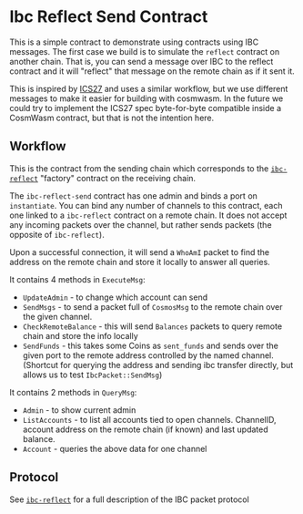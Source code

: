 # Ibc Reflect Send Contract

This is a simple contract to demonstrate using contracts using IBC messages. The
first case we build is to simulate the `reflect` contract on another chain. That
is, you can send a message over IBC to the reflect contract and it will
"reflect" that message on the remote chain as if it sent it.

This is inspired by
[ICS27](https://github.com/chainapsis/cosmos-sdk-interchain-account/tree/master/x/ibc-account/spec)
and uses a similar workflow, but we use different messages to make it easier for
building with cosmwasm. In the future we could try to implement the ICS27 spec
byte-for-byte compatible inside a CosmWasm contract, but that is not the
intention here.

## Workflow

This is the contract from the sending chain which corresponds to the
[`ibc-reflect`](../ibc-reflect) "factory" contract on the receiving chain.

The `ibc-reflect-send` contract has one admin and binds a port on `instantiate`.
You can bind any number of channels to this contract, each one linked to a
`ibc-reflect` contract on a remote chain. It does not accept any incoming
packets over the channel, but rather sends packets (the opposite of
`ibc-reflect`).

Upon a successful connection, it will send a `WhoAmI` packet to find the address
on the remote chain and store it locally to answer all queries.

It contains 4 methods in `ExecuteMsg`:

- `UpdateAdmin` - to change which account can send
- `SendMsgs` - to send a packet full of `CosmosMsg` to the remote chain over the
  given channel.
- `CheckRemoteBalance` - this will send `Balances` packets to query remote chain
  and store the info locally
- `SendFunds` - this takes some Coins as `sent_funds` and sends over the given
  port to the remote address controlled by the named channel. (Shortcut for
  querying the address and sending ibc transfer directly, but allows us to test
  `IbcPacket::SendMsg`)

It contains 2 methods in `QueryMsg`:

- `Admin` - to show current admin
- `ListAccounts` - to list all accounts tied to open channels. ChannelID,
  account address on the remote chain (if known) and last updated balance.
- `Account` - queries the above data for one channel

## Protocol

See [`ibc-reflect`](../ibc-reflect) for a full description of the IBC packet
protocol
